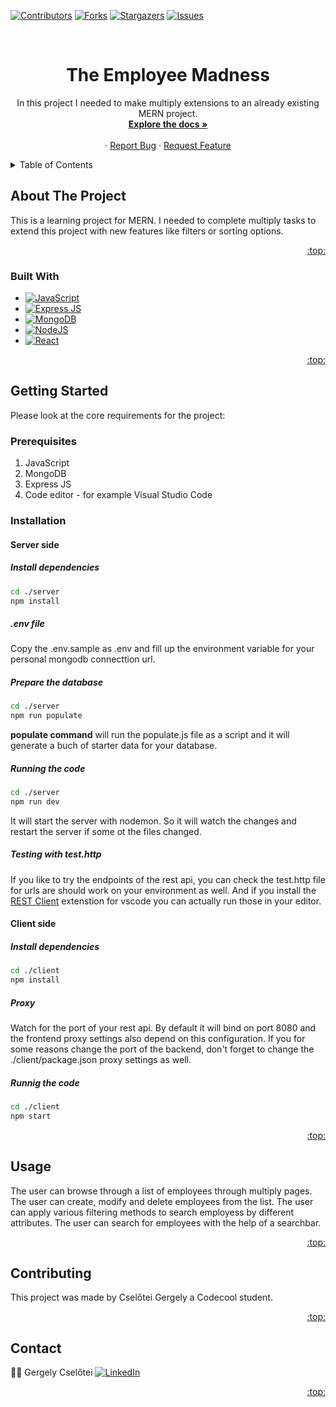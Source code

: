 <!-- Improved compatibility of back to top link: See: https://github.com/othneildrew/Best-README-Template/pull/73 -->
<a name="readme-top"></a>
<!--
*** Thanks for checking out the Best-README-Template. If you have a suggestion
*** that would make this better, please fork the repo and create a pull request
*** or simply open an issue with the tag "enhancement".
*** Don't forget to give the project a star!
*** Thanks again! Now go create something AMAZING! :D
-->



<!-- PROJECT SHIELDS -->
<!--
*** I'm using markdown "reference style" links for readability.
*** Reference links are enclosed in brackets [ ] instead of parentheses ( ).
*** See the bottom of this document for the declaration of the reference variables
*** for contributors-url, forks-url, etc. This is an optional, concise syntax you may use.
*** https://www.markdownguide.org/basic-syntax/#reference-style-links
-->
[![Contributors][contributors-shield]][contributors-url]
[![Forks][forks-shield]][forks-url]
[![Stargazers][stars-shield]][stars-url]
[![Issues][issues-shield]][issues-url]



<!-- PROJECT LOGO -->
<br />
<div align="center">
<h1 align="center">The Employee Madness</h1>

  <p align="center">
    In this project I needed to make multiply extensions to an already existing MERN project.
    <br />
    <a href="https://github.com/CodecoolGlobal/the-employee-madness-react-MindMySelf"><strong>Explore the docs »</strong></a>
    <br />
    <br />
    ·
    <a href="https://github.com/CodecoolGlobal/the-employee-madness-react-MindMySelf/issues">Report Bug</a>
    ·
    <a href="https://github.com/CodecoolGlobal/the-employee-madness-react-MindMySelf/issues">Request Feature</a>
  </p>
</div>



<!-- TABLE OF CONTENTS -->
<details>
  <summary>Table of Contents</summary>
  <ol>
    <li>
      <a href="#about-the-project">About The Project</a>
      <ul>
        <li><a href="#built-with">Built With</a></li>
      </ul>
    </li>
    <li>
      <a href="#getting-started">Getting Started</a>
      <ul>
        <li><a href="#prerequisites">Prerequisites</a></li>
        <li><a href="#installation">Installation</a></li>
      </ul>
    </li>
    <li><a href="#usage">Usage</a></li>
    <li><a href="#contributing">Contributing</a></li>
    <li><a href="#contact">Contact</a></li>
  </ol>
</details>



<!-- ABOUT THE PROJECT -->
## About The Project

This is a learning project for MERN. I needed to complete multiply tasks to extend this project with new features like filters or sorting options.

<p align="right"><a href="#readme-top">:top:</a></p>



### Built With

* [![JavaScript][JavaScript]][JS-url]
* [![Express JS][ExpresJS]][ExpressJS-url]
* [![MongoDB][Mongo DB]][MongoDB-url]
* [![NodeJS][Node JS]][NodeJS-url]
* [![React][React.js]][React-url]

<p align="right"><a href="#readme-top">:top:</a></p>



<!-- GETTING STARTED -->
## Getting Started

Please look at the core requirements for the project:

### Prerequisites


1) JavaScript
2) MongoDB
3) Express JS
4) Code editor - for example Visual Studio Code


### Installation

#### Server side

##### Install dependencies
```bash
cd ./server
npm install
```

##### .env file
Copy the .env.sample as .env and fill up the environment variable for your personal mongodb connecttion url.

##### Prepare the database

```bash
cd ./server
npm run populate
```

**populate command** will run the populate.js file as a script and it will generate a buch of starter data for your database. 

##### Running the code

```bash
cd ./server
npm run dev
```

It will start the server with nodemon. So it will watch the changes and restart the server if some ot the files changed.

##### Testing with test.http

If you like to try the endpoints of the rest api, you can check the test.http file for urls are should work on your environment as well. And if you install the [REST Client](https://marketplace.visualstudio.com/items?itemName=humao.rest-client) extenstion for vscode you can actually run those in your editor.



#### Client side

##### Install dependencies

```bash
cd ./client
npm install
```

##### Proxy

Watch for the port of your rest api. By default it will bind on port 8080 and the frontend proxy settings also depend on this configuration. If you for some reasons change the port of the backend, don't forget to change the ./client/package.json proxy settings as well.

##### Runnig the code

```bash
cd ./client
npm start
```

<p align="right"><a href="#readme-top">:top:</a></p>



<!-- USAGE EXAMPLES -->
## Usage

The user can browse through a list of employees through multiply pages.
The user can create, modify and delete employees from the list.
The user can apply various filtering methods to search employess by different attributes.
The user can search for employees with the help of a searchbar.

<p align="right"><a href="#readme-top">:top:</a></p>



<!-- CONTRIBUTING -->
## Contributing

This project was made by Cselőtei Gergely a Codecool student.

<p align="right"><a href="#readme-top">:top:</a></p>



<!-- CONTACT -->
## Contact

:man_technologist: Gergely Cselőtei   [![LinkedIn][linkedin-shield]][linkedin-Gergely]<br>


<p align="right"><a href="#readme-top">:top:</a></p>




<!-- MARKDOWN LINKS & IMAGES -->
<!-- https://www.markdownguide.org/basic-syntax/#reference-style-links -->
[contributors-shield]: https://img.shields.io/github/contributors/CodecoolGlobal/the-employee-madness-react-MindMySelf?style=for-the-badge
[contributors-url]: https://github.com/CodecoolGlobal/the-employee-madness-react-MindMySelf/graphs/contributors
[forks-shield]: https://img.shields.io/github/forks/CodecoolGlobal/the-employee-madness-react-MindMySelf?style=for-the-badge
[forks-url]: https://github.com/MindMySelf/OOP_TW3/forks
[stars-shield]: https://img.shields.io/github/stars/CodecoolGlobal/the-employee-madness-react-MindMySelf?style=for-the-badge
[stars-url]: https://github.com/CodecoolGlobal/the-employee-madness-react-MindMySelf/stargazers
[issues-shield]: https://img.shields.io/github/issues/CodecoolGlobal/the-employee-madness-react-MindMySelf?style=for-the-badge
[issues-url]: https://github.com/CodecoolGlobal/the-employee-madness-react-MindMySelf/issues
[linkedin-shield]: https://img.shields.io/badge/-LinkedIn-black.svg?style=for-the-badge&logo=linkedin&colorB=555
[linkedin-Gergely]: https://www.linkedin.com/in/gergely-csel%C5%91tei-4469a127a/
[Next.js]: https://img.shields.io/badge/next.js-000000?style=for-the-badge&logo=nextdotjs&logoColor=white
[Next-url]: https://nextjs.org/
[React.js]: https://img.shields.io/badge/React-20232A?style=for-the-badge&logo=react&logoColor=61DAFB
[React-url]: https://reactjs.org/
[Vue.js]: https://img.shields.io/badge/Vue.js-35495E?style=for-the-badge&logo=vuedotjs&logoColor=4FC08D
[Vue-url]: https://vuejs.org/
[Angular.io]: https://img.shields.io/badge/Angular-DD0031?style=for-the-badge&logo=angular&logoColor=white
[Angular-url]: https://angular.io/
[Svelte.dev]: https://img.shields.io/badge/Svelte-4A4A55?style=for-the-badge&logo=svelte&logoColor=FF3E00
[Svelte-url]: https://svelte.dev/
[Laravel.com]: https://img.shields.io/badge/Laravel-FF2D20?style=for-the-badge&logo=laravel&logoColor=white
[Laravel-url]: https://laravel.com
[Bootstrap.com]: https://img.shields.io/badge/Bootstrap-563D7C?style=for-the-badge&logo=bootstrap&logoColor=white
[Bootstrap-url]: https://getbootstrap.com
[JQuery.com]: https://img.shields.io/badge/jQuery-0769AD?style=for-the-badge&logo=jquery&logoColor=white
[JQuery-url]: https://jquery.com 
[JavaScript]: https://img.shields.io/badge/JavaScript-323330?style=for-the-badge&logo=javascript&logoColor=F7DF1E
[JS-url]: https://www.javascript.com/
[ExpresJS]: https://img.shields.io/badge/Express%20js-000000?style=for-the-badge&logo=express&logoColor=white
[ExpressJS-url]: https://expressjs.com/
[Mongo DB]: https://img.shields.io/badge/MongoDB-4EA94B?style=for-the-badge&logo=mongodb&logoColor=white
[MongoDB-url]: https://www.mongodb.com/
[Node JS]: https://img.shields.io/badge/Node%20js-339933?style=for-the-badge&logo=nodedotjs&logoColor=white
[NodeJS-url]: https://nodejs.org/en
[React.js]: https://img.shields.io/badge/React-20232A?style=for-the-badge&logo=react&logoColor=61DAFB
[React-url]: https://reactjs.org/
